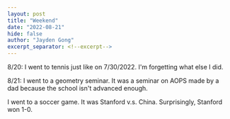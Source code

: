 ```yaml
---
layout: post
title: "Weekend"
date: "2022-08-21"
hide: false
author: "Jayden Gong"
excerpt_separator: <!--excerpt-->
---
```


8/20: I went to tennis just like on 7/30/2022. I'm forgetting what else I did.

8/21: I went to a geometry seminar. It was a seminar on AOPS made by a dad because the school isn't advanced enough.

I went to a soccer game. It was Stanford v.s. China. Surprisingly, Stanford won 1-0.

<!--excerpt-->
